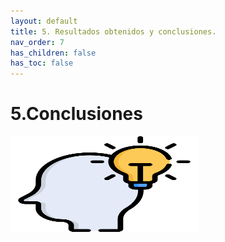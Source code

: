 ```yaml
---
layout: default
title: 5. Resultados obtenidos y conclusiones.
nav_order: 7
has_children: false
has_toc: false
---
```


# 5.Conclusiones
<img src="https://raw.githubusercontent.com/DavidSanzCano/cms-scripting-tfg.github.io/main/assets/images/5.5.png" width="300" height="153" />



